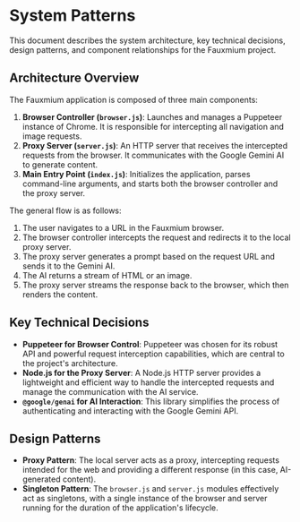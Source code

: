 # System Patterns

This document describes the system architecture, key technical decisions, design patterns, and component relationships for the Fauxmium project.

## Architecture Overview

The Fauxmium application is composed of three main components:

1.  **Browser Controller (`browser.js`)**: Launches and manages a Puppeteer instance of Chrome. It is responsible for intercepting all navigation and image requests.
2.  **Proxy Server (`server.js`)**: An HTTP server that receives the intercepted requests from the browser. It communicates with the Google Gemini AI to generate content.
3.  **Main Entry Point (`index.js`)**: Initializes the application, parses command-line arguments, and starts both the browser controller and the proxy server.

The general flow is as follows:

1. The user navigates to a URL in the Fauxmium browser.
2. The browser controller intercepts the request and redirects it to the local proxy server.
3. The proxy server generates a prompt based on the request URL and sends it to the Gemini AI.
4. The AI returns a stream of HTML or an image.
5. The proxy server streams the response back to the browser, which then renders the content.

## Key Technical Decisions

- **Puppeteer for Browser Control**: Puppeteer was chosen for its robust API and powerful request interception capabilities, which are central to the project's architecture.
- **Node.js for the Proxy Server**: A Node.js HTTP server provides a lightweight and efficient way to handle the intercepted requests and manage the communication with the AI service.
- **`@google/genai` for AI Interaction**: This library simplifies the process of authenticating and interacting with the Google Gemini API.

## Design Patterns

- **Proxy Pattern**: The local server acts as a proxy, intercepting requests intended for the web and providing a different response (in this case, AI-generated content).
- **Singleton Pattern**: The `browser.js` and `server.js` modules effectively act as singletons, with a single instance of the browser and server running for the duration of the application's lifecycle.
